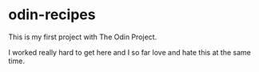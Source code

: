 # odin-recipes
This is my first project with The Odin Project. 

I worked really hard to get here and I so far love and hate this at the same time.  